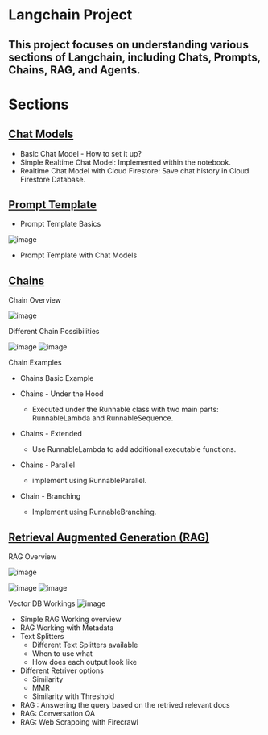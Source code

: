 # Langchain Project

## This project focuses on understanding various sections of Langchain, including Chats, Prompts, Chains, RAG, and Agents.

# Sections

## [Chat Models](Langchain_chat_models.ipynb)
- Basic Chat Model - How to set it up?
- Simple Realtime Chat Model: Implemented within the notebook.
- Realtime Chat Model with Cloud Firestore: Save chat history in Cloud Firestore Database.

## [Prompt Template](langchain_prompt_template.ipynb) 
- Prompt Template Basics

![image](https://github.com/user-attachments/assets/3e7e1d47-60b9-434e-93f5-e62e21a933ae)

- Prompt Template with Chat Models

## [Chains](langchain_chains.ipynb)

Chain Overview

![image](https://github.com/user-attachments/assets/bc7ba726-6586-4733-a6e3-4a7246f86223)

Different Chain Possibilities 

![image](https://github.com/user-attachments/assets/1bbae555-3d4d-4c33-855a-f8a07ea8180d)
![image](https://github.com/user-attachments/assets/6867b814-57db-4ad2-ab57-f93e3a2a5c66)

Chain Examples
- Chains Basic Example

- Chains - Under the Hood
  - Executed under the Runnable class with two main parts: RunnableLambda and RunnableSequence.

- Chains - Extended
  - Use RunnableLambda to add additional executable functions.

- Chains - Parallel
  - implement using RunnableParallel.

- Chain - Branching
  - Implement using RunnableBranching.

## [Retrieval Augmented Generation (RAG)](langchain_rag.ipynb)

RAG Overview 

![image](https://github.com/user-attachments/assets/b280adb0-72d2-4aa7-bc3d-7770aaf387b4)

![image](https://github.com/user-attachments/assets/d6236cb9-057e-49c3-9c01-8a9d3c3eac4c)
![image](https://github.com/user-attachments/assets/6eab8ece-79f2-485f-aaf6-e846a87d5474)

Vector DB Workings
![image](https://github.com/user-attachments/assets/25598ae5-4b45-4b2c-ae6c-050132b472c6)

- Simple RAG Working overview
- RAG Working with Metadata
- Text Splitters
  - Different Text Splitters available
  - When to use what
  - How does each output look like
- Different Retriver options
  - Similarity
  - MMR
  - Similarity with Threshold  
- RAG : Answering the query based on the retrived relevant docs
- RAG: Conversation QA
- RAG: Web Scrapping with Firecrawl


